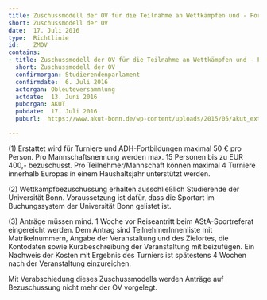 ```yaml
---
title: Zuschussmodell der OV für die Teilnahme an Wettkämpfen und - Fortbildungen
short: Zuschussmodell der OV
date:  17. Juli 2016
type:  Richtlinie
id:    ZMOV
contains:
- title: Zuschussmodell der OV für die Teilnahme an Wettkämpfen und - Fortbildungen
  short: Zuschussmodell der OV
  confirmorgan: Studierendenparlament
  confirmdate:  6. Juli 2016
  actorgan: Obleuteversammlung
  actdate:  13. Juni 2016
  puborgan: AKUT
  pubdate:  17. Juli 2016
  puburl:  https://www.akut-bonn.de/wp-content/uploads/2015/05/akut_extra_2016-9.pdf

---
```


(1) Erstattet wird für Turniere und ADH-Fortbildungen maximal 50 € pro Person. Pro Mannschaftsnennung werden max. 15 Personen bis zu EUR 400,- bezuschusst. Pro Teilnehmer/Mannschaft können maximal 4 Turniere innerhalb Europas in einem Haushaltsjahr unterstützt werden.

(2) Wettkampfbezuschussung erhalten ausschließlich Studierende der Universität Bonn. Voraussetzung ist dafür, dass die Sportart im Buchungssystem der Universität Bonn gelistet ist.

(3) Anträge müssen mind. 1 Woche vor Reiseantritt beim AStA-Sportreferat eingereicht werden. Dem Antrag sind TeilnehmerInnenliste mit Matrikelnummern, Angabe der Veranstaltung und des Zielortes, die Kontodaten sowie Kurzbeschreibung der Veranstaltung mit beizufügen. Ein Nachweis der Kosten mit Ergebnis des Turniers ist spätestens 4 Wochen nach der Veranstaltung einzureichen.


Mit Verabschiedung dieses Zuschussmodells werden Anträge auf Bezuschussung nicht mehr der OV vorgelegt.

